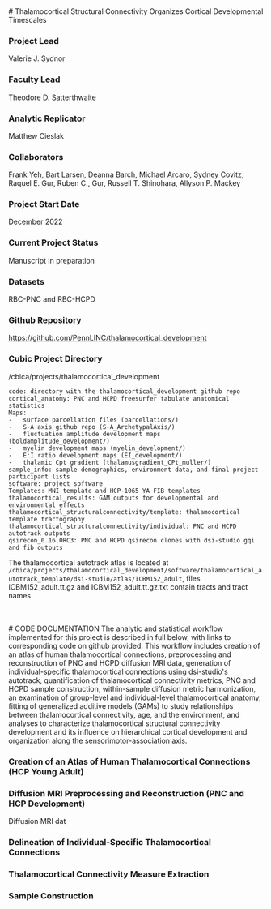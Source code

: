 <br>
<br>
# Thalamocortical Structural Connectivity Organizes Cortical Developmental Timescales

### Project Lead
Valerie J. Sydnor

### Faculty Lead
Theodore D. Satterthwaite

### Analytic Replicator
Matthew Cieslak

### Collaborators 
Frank Yeh, Bart Larsen, Deanna Barch, Michael Arcaro, Sydney Covitz, Raquel E. Gur, Ruben C., Gur, Russell T. Shinohara, Allyson P. Mackey  
### Project Start Date
December 2022

### Current Project Status
Manuscript in preparation

### Datasets
RBC-PNC and RBC-HCPD

### Github Repository
https://github.com/PennLINC/thalamocortical_development

### Cubic Project Directory
/cbica/projects/thalamocortical_development

```
code: directory with the thalamocortical_development github repo
cortical_anatomy: PNC and HCPD freesurfer tabulate anatomical statistics
Maps: 
- 	surface parcellation files (parcellations/)
- 	S-A axis github repo (S-A_ArchetypalAxis/)
- 	fluctuation amplitude development maps (boldamplitude_development/)
- 	myelin development maps (myelin_development/)
-	E:I ratio development maps (EI_development/)
-	thalamic Cpt gradient (thalamusgradient_CPt_muller/)
sample_info: sample demographics, environment data, and final project participant lists
software: project software 
Templates: MNI template and HCP-1065 YA FIB templates
thalamocortical_results: GAM outputs for developmental and environmental effects
thalamocortical_structuralconnectivity/template: thalamocortical template tractography
thalamocortical_structuralconnectivity/individual: PNC and HCPD autotrack outputs 
qsirecon_0.16.0RC3: PNC and HCPD qsirecon clones with dsi-studio gqi and fib outputs
```

The thalamocortical autotrack atlas is located at `/cbica/projects/thalamocortical_development/software/thalamocortical_autotrack_template/dsi-studio/atlas/ICBM152_adult`, files ICBM152_adult.tt.gz and ICBM152_adult.tt.gz.txt contain tracts and tract names


<br>
<br>
# CODE DOCUMENTATION
The analytic and statistical workflow implemented for this project is described in full below, with links to corresponding code on github provided. This workflow includes creation of an atlas of human thalamocortical connections, preprocessing and reconstruction of PNC and HCPD diffusion MRI data, generation of individual-specific thalamocortical connections using dsi-studio's autotrack, quantification of thalamocortical connectivity metrics, PNC and HCPD sample construction, within-sample diffusion metric harmonization, an examination of group-level and individual-level thalamocortical anatomy, fitting of generalized additive models (GAMs) to study relationships between thalamocortical connectivity, age, and the environment, and analyses to characterize thalamocortical structural connectivity development and its influence on hierarchical cortical development and organization along the sensorimotor-association axis. 
<br>

### Creation of an Atlas of Human Thalamocortical Connections (HCP Young Adult)

### Diffusion MRI Preprocessing and Reconstruction (PNC and HCP Development)
Diffusion MRI dat 

### Delineation of Individual-Specific Thalamocortical Connections

### Thalamocortical Connectivity Measure Extraction

### Sample Construction 
